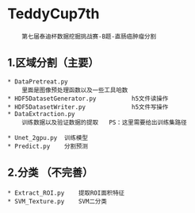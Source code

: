 # TeddyCup7th
        第七届泰迪杯数据挖掘挑战赛-B题-直肠癌肿瘤分割
        

## 1.区域分割（主要）
    * DataPretreat.py   
        里面是图像预处理函数以及一些工具哈数
    * HDF5DatasetGenerator.py          h5文件读操作
    * HDF5DatasetWriter.py             h5文件写操作
    * DataExtraction.py     
        训练数据以及验证数据的提取   PS：这里需要给出训练集路径
        
    * Unet_2gpu.py	训练模型
    * Predict.py	分割预测

## 2.分类 （不完善）
    * Extract_ROI.py	提取ROI面积特征
    * SVM_Texture.py	SVM二分类
